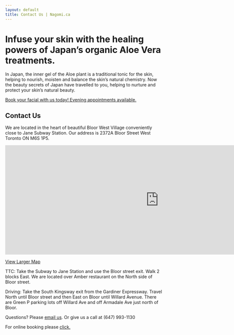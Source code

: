 ```yaml
---
layout: default
title: Contact Us | Nagomi.ca
---
```


# Infuse your skin with the healing powers of Japan’s organic Aloe Vera treatments.

In Japan, the inner gel of the Aloe plant is a traditional tonic for the skin, helping to nourish, moisten and balance the skin’s natural chemistry. Now the beauty secrets of Japan have travelled to you, helping to nurture and protect your skin’s natural beauty.

[Book your facial with us today! Evening appointments available.](mailto:info@nagomi.ca)

## Contact Us

We are located in the heart of beautiful Bloor West Village conveniently close to Jane Subway Station. Our address is 2372A Bloor Street West Toronto ON M6S 1P5.

<iframe src="https://maps.google.ca/maps?f=q&amp;source=s_q&amp;hl=en&amp;geocode=&amp;q=2372a+Bloor+Street+West,+Toronto,+ON&amp;aq=0&amp;oq=2372a+b&amp;sll=43.656877,-79.32085&amp;sspn=0.973685,1.002502&amp;t=m&amp;ie=UTF8&amp;hq=&amp;hnear=2372+Bloor+St+W,+Toronto,+Ontario+M6S+3R2&amp;ll=43.649944,-79.481864&amp;spn=0.007608,0.016372&amp;z=14&amp;output=embed" marginwidth="0" marginheight="0" frameborder="0" height="350" scrolling="no" width="980"></iframe>

[View Larger Map](https://maps.google.ca/maps?f=q&source=embed&hl=en&geocode=&q=2372a+Bloor+Street+West,+Toronto,+ON&aq=0&oq=2372a+b&sll=43.656877,-79.32085&sspn=0.973685,1.002502&t=m&ie=UTF8&hq=&hnear=2372+Bloor+St+W,+Toronto,+Ontario+M6S+3R2&ll=43.649944,-79.481864&spn=0.007608,0.016372&z=14)

TTC: Take the Subway to Jane Station and use the Bloor street exit. Walk 2 blocks East. We are located over Amber restaurant on the North side of Bloor street.

Driving: Take the South Kingsway exit from the Gardiner Expressway. Travel North until Bloor street and then East on Bloor until Willard Avenue. There are Green P parking lots off Willard Ave and off Armadale Ave just north of Bloor.

Questions? Please [email us](mailto:info@nagomi.ca). Or give us a call at (647) 993-1130

For online booking please [click.](mailto:info@nagomi.ca)
